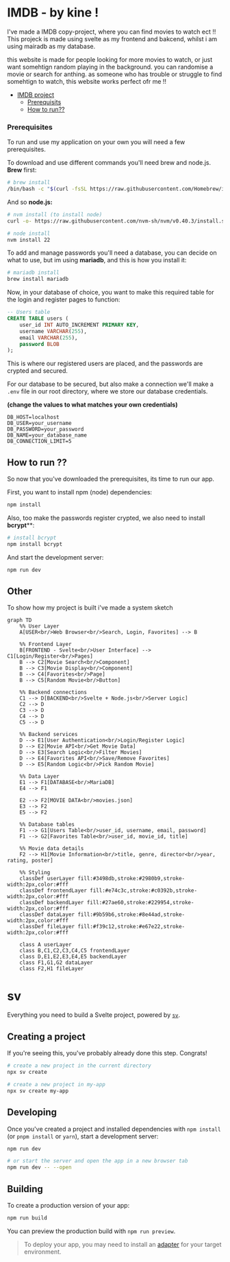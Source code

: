 # IMDB - by kine !

I've made a IMDB copy-project, where you can find movies to watch ect !! This projeck is made using svelte as my frontend and bakcend, whilst i am using mairadb as my database. 

this website is made for people looking for more movies to watch, or just want somehtign random playing in the background. you can randomise a movie or search for anthing. as someone who has trouble or struggle to find somehtign to watch, this website works perfect ofr me !! 

- [IMDB project](#IMDB-project)
  - [Prerequisits](#prerequisits)
  - [How to run??](#how-to-run-)
    


### Prerequisites
To run and use my application on your own you will need a few prerequisites.

To download and use different commands you'll need brew and node.js. **Brew** first:


```bash
# brew install
/bin/bash -c "$(curl -fsSL https://raw.githubusercontent.com/Homebrew/install/HEAD/install.sh)"
```

And so **node.js:**
```bash
# nvm install (to install node)
curl -o- https://raw.githubusercontent.com/nvm-sh/nvm/v0.40.3/install.sh | bash
```

```bash
# node install
nvm install 22
```

To add and manage passwords you'll need a database, you can decide on what to use, but im using **mariadb**, and this is how you install it:

```bash
# mariadb install 
brew install mariadb
```

Now, in your database of choice, you want to make this required table for the login and register pages to function:

```sql
-- Users table
CREATE TABLE users (
    user_id INT AUTO_INCREMENT PRIMARY KEY,
    username VARCHAR(255),
    email VARCHAR(255),
    password BLOB
);
```

This is where our registered users are placed, and the passwords are crypted and secured. 

For our database to be secured, but also make a connection we'll make a `.env` file in our root directory, where we store our database credentials. 

**(change the values to what matches your own credentials)**

```env
DB_HOST=localhost
DB_USER=your_username
DB_PASSWORD=your_password
DB_NAME=your_database_name
DB_CONNECTION_LIMIT=5
```

## How to run ?? 

So now that you've downloaded the prerequisites, its time to run our app. 

First, you want to install npm (node) dependencies: 

```bash
npm install 
```
Also, too make the passwords register crypted, we also need to install **bcrypt****:

```bash
# install bcrypt
npm install bcrypt
```

And start the development server:

```bash
npm run dev 
```



## Other 

To show how my project is built i've made a system sketch 

```mermaid
graph TD
    %% User Layer
    A[USER<br/>Web Browser<br/>Search, Login, Favorites] --> B

    %% Frontend Layer
    B[FRONTEND - Svelte<br/>User Interface] --> C1[Login/Register<br/>Pages]
    B --> C2[Movie Search<br/>Component]
    B --> C3[Movie Display<br/>Component]
    B --> C4[Favorites<br/>Page]
    B --> C5[Random Movie<br/>Button]

    %% Backend connections
    C1 --> D[BACKEND<br/>Svelte + Node.js<br/>Server Logic]
    C2 --> D
    C3 --> D
    C4 --> D
    C5 --> D

    %% Backend services
    D --> E1[User Authentication<br/>Login/Register Logic]
    D --> E2[Movie API<br/>Get Movie Data]
    D --> E3[Search Logic<br/>Filter Movies]
    D --> E4[Favorites API<br/>Save/Remove Favorites]
    D --> E5[Random Logic<br/>Pick Random Movie]

    %% Data Layer
    E1 --> F1[DATABASE<br/>MariaDB]
    E4 --> F1
    
    E2 --> F2[MOVIE DATA<br/>movies.json]
    E3 --> F2
    E5 --> F2

    %% Database tables
    F1 --> G1[Users Table<br/>user_id, username, email, password]
    F1 --> G2[Favorites Table<br/>user_id, movie_id, title]

    %% Movie data details
    F2 --> H1[Movie Information<br/>title, genre, director<br/>year, rating, poster]

    %% Styling
    classDef userLayer fill:#3498db,stroke:#2980b9,stroke-width:2px,color:#fff
    classDef frontendLayer fill:#e74c3c,stroke:#c0392b,stroke-width:2px,color:#fff
    classDef backendLayer fill:#27ae60,stroke:#229954,stroke-width:2px,color:#fff
    classDef dataLayer fill:#9b59b6,stroke:#8e44ad,stroke-width:2px,color:#fff
    classDef fileLayer fill:#f39c12,stroke:#e67e22,stroke-width:2px,color:#fff

    class A userLayer
    class B,C1,C2,C3,C4,C5 frontendLayer
    class D,E1,E2,E3,E4,E5 backendLayer
    class F1,G1,G2 dataLayer
    class F2,H1 fileLayer
```
















# sv

Everything you need to build a Svelte project, powered by [`sv`](https://github.com/sveltejs/cli).

## Creating a project

If you're seeing this, you've probably already done this step. Congrats!

```bash
# create a new project in the current directory
npx sv create

# create a new project in my-app
npx sv create my-app
```

## Developing

Once you've created a project and installed dependencies with `npm install` (or `pnpm install` or `yarn`), start a development server:

```bash
npm run dev

# or start the server and open the app in a new browser tab
npm run dev -- --open
```

## Building

To create a production version of your app:

```bash
npm run build
```

You can preview the production build with `npm run preview`.

> To deploy your app, you may need to install an [adapter](https://svelte.dev/docs/kit/adapters) for your target environment.
